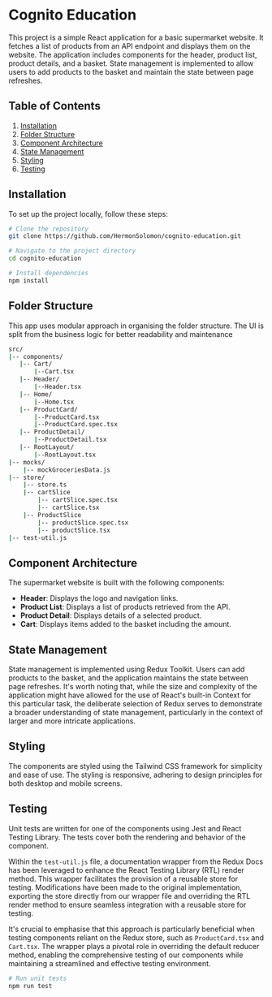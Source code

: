 # Cognito Education

This project is a simple React application for a basic supermarket website. It fetches a list of products from an API endpoint and displays them on the website. The application includes components for the header, product list, product details, and a basket. State management is implemented to allow users to add products to the basket and maintain the state between page refreshes.

## Table of Contents

1. [Installation](#installation)
2. [Folder Structure](#folder-structure)
3. [Component Architecture](#component-architecture)
4. [State Management](#state-management)
5. [Styling](#styling)
6. [Testing](#testing)

## Installation

To set up the project locally, follow these steps:

```bash
# Clone the repository
git clone https://github.com/HermonSolomon/cognito-education.git

# Navigate to the project directory
cd cognito-education

# Install dependencies
npm install
```

## Folder Structure

This app uses modular approach in organising the folder structure. The UI is split from the business logic for better readability and maintenance

```bash
src/
|-- components/
   |-- Cart/
       |--Cart.tsx
   |-- Header/
       |--Header.tsx
   |-- Home/
       |--Home.tsx
   |-- ProductCard/
       |--ProductCard.tsx
       |--ProductCard.spec.tsx
   |-- ProductDetail/
       |--ProductDetail.tsx
   |-- RootLayout/
       |--RootLayout.tsx
|-- mocks/
    |-- mockGroceriesData.js
|-- store/
    |-- store.ts
    |-- cartSlice
        |-- cartSlice.spec.tsx
        |-- cartSlice.tsx
    |-- ProductSlice
        |-- productSlice.spec.tsx
        |-- productSlice.tsx
|-- test-util.js

```

## Component Architecture

The supermarket website is built with the following components:

- **Header**: Displays the logo and navigation links.
- **Product List**: Displays a list of products retrieved from the API.
- **Product Detail**: Displays details of a selected product.
- **Cart**: Displays items added to the basket including the amount.

## State Management

State management is implemented using Redux Toolkit. Users can add products to the basket, and the application maintains the state between page refreshes. It's worth noting that, while the size and complexity of the application might have allowed for the use of React's built-in Context for this particular task, the deliberate selection of Redux serves to demonstrate a broader understanding of state management, particularly in the context of larger and more intricate applications.

## Styling

The components are styled using the Tailwind CSS framework for simplicity and ease of use. The styling is responsive, adhering to design principles for both desktop and mobile screens.

## Testing

Unit tests are written for one of the components using Jest and React Testing Library. The tests cover both the rendering and behavior of the component.

Within the `test-util.js` file, a documentation wrapper from the Redux Docs has been leveraged to enhance the React Testing Library (RTL) render method. This wrapper facilitates the provision of a reusable store for testing. Modifications have been made to the original implementation, exporting the store directly from our wrapper file and overriding the RTL render method to ensure seamless integration with a reusable store for testing.

It's crucial to emphasise that this approach is particularly beneficial when testing components reliant on the Redux store, such as `ProductCard.tsx` and `Cart.tsx`. The wrapper plays a pivotal role in overriding the default reducer method, enabling the comprehensive testing of our components while maintaining a streamlined and effective testing environment.

```bash
# Run unit tests
npm run test
```
